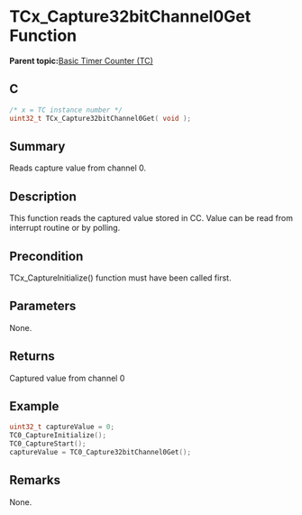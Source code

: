# TCx\_Capture32bitChannel0Get Function

**Parent topic:**[Basic Timer Counter \(TC\)](GUID-D805E0EA-6923-41A3-A27E-5A159783D12C.md)

## C

```c
/* x = TC instance number */
uint32_t TCx_Capture32bitChannel0Get( void );
```

## Summary

Reads capture value from channel 0.

## Description

This function reads the captured value stored in CC. Value can be read from interrupt routine or by polling.

## Precondition

TCx\_CaptureInitialize\(\) function must have been called first.

## Parameters

None.

## Returns

Captured value from channel 0

## Example

```c
uint32_t captureValue = 0;
TC0_CaptureInitialize();
TC0_CaptureStart();
captureValue = TC0_Capture32bitChannel0Get();
```

## Remarks

None.

